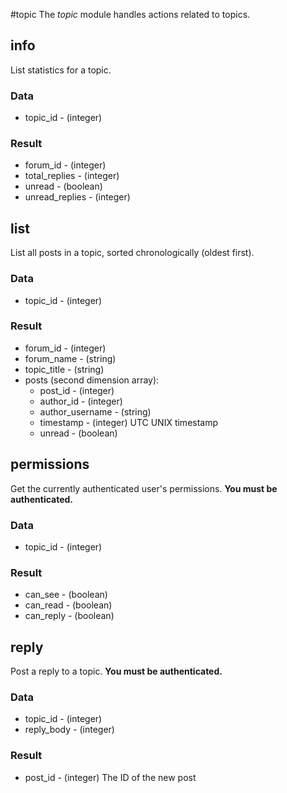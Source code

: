 #topic
The _topic_ module handles actions related to topics.

## info
List statistics for a topic.

### Data
* topic_id - (integer)

### Result
* forum_id - (integer)
* total_replies - (integer)
* unread - (boolean)
* unread_replies - (integer)

## list
List all posts in a topic, sorted chronologically (oldest first).

### Data
* topic_id - (integer)

### Result
* forum_id - (integer)
* forum_name - (string)
* topic_title - (string)
* posts (second dimension array):
	* post_id - (integer)
	* author_id - (integer)
	* author_username - (string)
	* timestamp - (integer) UTC UNIX timestamp
	* unread - (boolean)

## permissions
Get the currently authenticated user's permissions. __You must be authenticated.__

### Data
* topic_id - (integer)

### Result
* can_see - (boolean)
* can_read - (boolean)
* can_reply - (boolean)

## reply
Post a reply to a topic. __You must be authenticated.__

### Data
* topic_id - (integer)
* reply_body - (integer)

### Result
* post_id - (integer) The ID of the new post